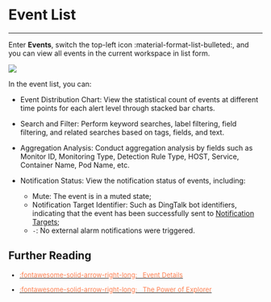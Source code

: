 # Event List
---


Enter **Events**, switch the top-left icon :material-format-list-bulleted:, and you can view all events in the current workspace in list form.


![](../img/all-events.png)

In the event list, you can:

- Event Distribution Chart: View the statistical count of events at different time points for each alert level through stacked bar charts.
- Search and Filter: Perform keyword searches, label filtering, field filtering, and related searches based on tags, fields, and text.
- Aggregation Analysis: Conduct aggregation analysis by fields such as Monitor ID, Monitoring Type, Detection Rule Type, HOST, Service, Container Name, Pod Name, etc.
- Notification Status: View the notification status of events, including:
    
    - Mute: The event is in a muted state;
    - Notification Target Identifier: Such as DingTalk bot identifiers, indicating that the event has been successfully sent to [Notification Targets](../../monitoring/notify-target.md);
    - `-`: No external alarm notifications were triggered.




## Further Reading

<font size=2>

<div class="grid cards" markdown>

- [<font color="coral"> :fontawesome-solid-arrow-right-long: &nbsp; Event Details</font>](event-details.md)

</div>


<div class="grid cards" markdown>

- [<font color="coral"> :fontawesome-solid-arrow-right-long: &nbsp; The Power of Explorer</font>](../../getting-started/function-details/explorer-search.md)

</div>

</font>